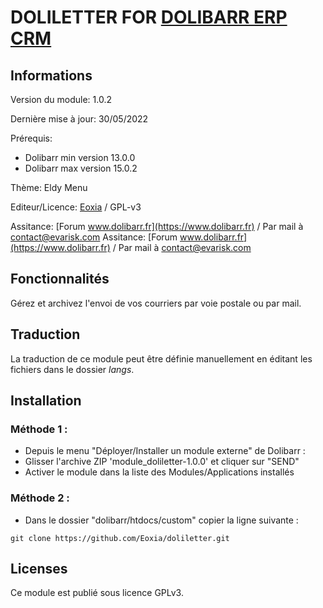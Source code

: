 # DOLILETTER FOR [DOLIBARR ERP CRM](https://www.dolibarr.org)

## Informations

Version du module: 1.0.2

Dernière mise à jour: 30/05/2022

Prérequis:
* Dolibarr min version 13.0.0
* Dolibarr max version 15.0.2

Thème: Eldy Menu

Editeur/Licence: [Eoxia](https://www.eoxia.com) / GPL-v3

Assitance: [Forum www.dolibarr.fr](https://www.dolibarr.fr) / Par mail à contact@evarisk.com
Assitance: [Forum www.dolibarr.fr](https://www.dolibarr.fr) / Par mail à contact@evarisk.com

## Fonctionnalités

Gérez et archivez l'envoi de vos courriers par voie postale ou par mail.

## Traduction

La traduction de ce module peut être définie manuellement en éditant les fichiers dans le dossier *langs*.

## Installation

### Méthode 1 :

- Depuis le menu "Déployer/Installer un module externe" de Dolibarr :
- Glisser l'archive ZIP 'module_doliletter-1.0.0' et cliquer sur "SEND"
- Activer le module dans la liste des Modules/Applications installés

### Méthode 2 :

- Dans le dossier "dolibarr/htdocs/custom" copier la ligne suivante :
```
git clone https://github.com/Eoxia/doliletter.git
```

## Licenses

Ce module est publié sous licence GPLv3.

